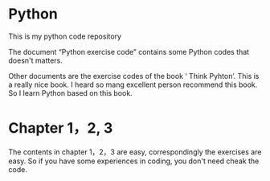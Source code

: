 # Python

This is my python code repository

The document “Python exercise code” contains some Python codes that doesn't matters.

Other documents are the exercise codes of the book ‘ Think Pyhton’. This is a really nice book. I heard so mang excellent person recommend this book. So I learn Python based on this book.

# Chapter 1，2, 3

The contents in chapter 1，2，3 are easy, correspondingly the exercises are easy. So if you have some experiences in coding, you don't need cheak the code.

